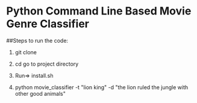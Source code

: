 # Python Command Line Based Movie Genre Classifier


##Steps to run the code:

1. git clone 

2. cd go to project directory

3. Run=> install.sh

4. python movie_classifier -t "lion king" -d "the lion ruled the jungle with other good animals"
